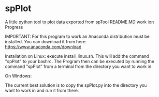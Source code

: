 # spPlot
A little python tool to plot data exported from spTool
README.MD work ion Progress

IMPORTANT: For this program to work an Anaconda distribution must be installed. You can download it from here: https://www.anaconda.com/download

Installation on Linux: 
execute install_linux.sh.
This will add the command "spPlot" to your bashrc.
The Program then can be executed by running the command "spPlot" from a terminal from the directory you want to work in.

On Windows:

The current best solution is to copy the spPlot.py into the directory you want to work in and run it from there.

